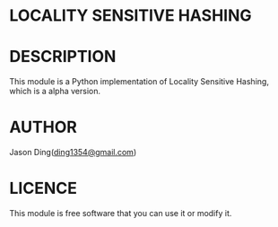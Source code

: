 LOCALITY SENSITIVE HASHING
===========
DESCRIPTION
===========
This module is a Python implementation of Locality Sensitive Hashing,
which is a alpha version.

AUTHOR
===========
Jason Ding(ding1354@gmail.com)

LICENCE
===========
This module is free software that you can use it or modify it.

